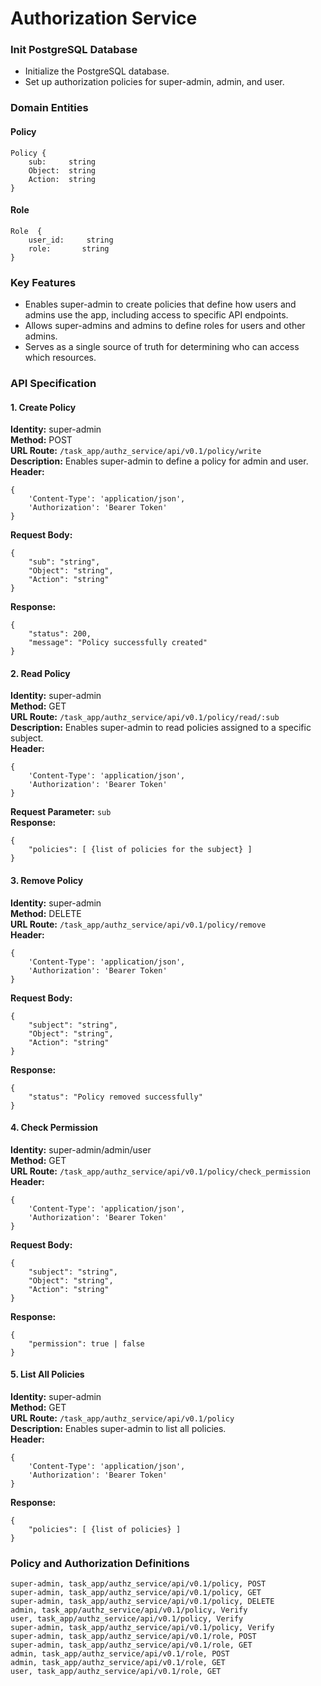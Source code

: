Authorization Service
======================

### Init PostgreSQL Database
- Initialize the PostgreSQL database.
- Set up authorization policies for super-admin, admin, and user.

### Domain Entities
#### Policy
```
Policy {
    sub:     string
    Object:  string
    Action:  string
}
```
#### Role
```
Role  {
    user_id:     string
    role:       string
}
```

### Key Features
- Enables super-admin to create policies that define how users and admins use the app, including access to specific API endpoints.
- Allows super-admins and admins to define roles for users and other admins.
- Serves as a single source of truth for determining who can access which resources.

### API Specification

#### 1. Create Policy
**Identity:** super-admin  
**Method:** POST  
**URL Route:** `/task_app/authz_service/api/v0.1/policy/write`  
**Description:** Enables super-admin to define a policy for admin and user.  
**Header:**
```
{
    'Content-Type': 'application/json',
    'Authorization': 'Bearer Token'
}
```
**Request Body:**
```
{
    "sub": "string",
    "Object": "string",
    "Action": "string"
}
```
**Response:**
```
{
    "status": 200,
    "message": "Policy successfully created"
}
```

#### 2. Read Policy
**Identity:** super-admin  
**Method:** GET  
**URL Route:** `/task_app/authz_service/api/v0.1/policy/read/:sub`  
**Description:** Enables super-admin to read policies assigned to a specific subject.  
**Header:**
```
{
    'Content-Type': 'application/json',
    'Authorization': 'Bearer Token'
}
```
**Request Parameter:** `sub`  
**Response:**
```
{
    "policies": [ {list of policies for the subject} ]
}
```

#### 3. Remove Policy
**Identity:** super-admin  
**Method:** DELETE  
**URL Route:** `/task_app/authz_service/api/v0.1/policy/remove`  
**Header:**
```
{
    'Content-Type': 'application/json',
    'Authorization': 'Bearer Token'
}
```
**Request Body:**
```
{
    "subject": "string",
    "Object": "string",
    "Action": "string"
}
```
**Response:**
```
{
    "status": "Policy removed successfully"
}
```

#### 4. Check Permission
**Identity:** super-admin/admin/user  
**Method:** GET  
**URL Route:** `/task_app/authz_service/api/v0.1/policy/check_permission`  
**Header:**
```
{
    'Content-Type': 'application/json',
    'Authorization': 'Bearer Token'
}
```
**Request Body:**
```
{
    "subject": "string",
    "Object": "string",
    "Action": "string"
}
```
**Response:**
```
{
    "permission": true | false
}
```

#### 5. List All Policies
**Identity:** super-admin  
**Method:** GET  
**URL Route:** `/task_app/authz_service/api/v0.1/policy`  
**Description:** Enables super-admin to list all policies.  
**Header:**
```
{
    'Content-Type': 'application/json',
    'Authorization': 'Bearer Token'
}
```
**Response:**
```
{
    "policies": [ {list of policies} ]
}
```

### Policy and Authorization Definitions
```
super-admin, task_app/authz_service/api/v0.1/policy, POST
super-admin, task_app/authz_service/api/v0.1/policy, GET
super-admin, task_app/authz_service/api/v0.1/policy, DELETE
admin, task_app/authz_service/api/v0.1/policy, Verify
user, task_app/authz_service/api/v0.1/policy, Verify
super-admin, task_app/authz_service/api/v0.1/policy, Verify
super-admin, task_app/authz_service/api/v0.1/role, POST
super-admin, task_app/authz_service/api/v0.1/role, GET
admin, task_app/authz_service/api/v0.1/role, POST
admin, task_app/authz_service/api/v0.1/role, GET
user, task_app/authz_service/api/v0.1/role, GET
```

